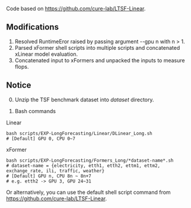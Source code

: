 Code based on https://github.com/cure-lab/LTSF-Linear.

## Modifications
1. Resolved RuntimeEror raised by passing argument --gpu n with n > 1.
2. Parsed xFormer shell scripts into multiple scripts and concatenated xLinear model evaluation.
3. Concatenated input to xFormers and unpacked the inputs to measure flops. 

## Notice
0. Unzip the TSF benchmark dataset into *dataset* directory.

1. Bash commands

Linear
```
bash scripts/EXP-LongForecasting/Linear/DLinear_Long.sh
# [Default] GPU 0, CPU 0~7
```
xFormer
```
bash scripts/EXP-LongForecasting/Formers_Long/*dataset-name*.sh
# dataset-name = {electricity, etth1, etth2, ettm1, ettm2, exchange_rate, ili, traffic, weather}
# [Default] GPU n, CPU 8n ~ 8n+7
# e.g. etth2 -> GPU 3, GPU 24~31
```

Or alternatively, you can use the default shell script command from https://github.com/cure-lab/LTSF-Linear.
